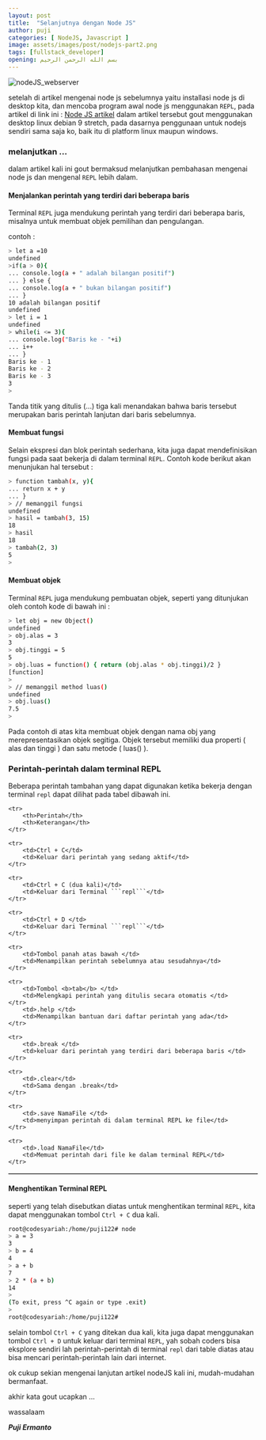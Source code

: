 ```yaml
---
layout: post
title:  "Selanjutnya dengan Node JS"
author: puji
categories: [ NodeJS, Javascript ]
image: assets/images/post/nodejs-part2.png
tags: [fullstack_developer]
opening: بسم الله الرحمن الرحيم
---  
```


![nodeJS_webserver]({{site.url}}/assets/images/post/nodejs-part2.png)  

setelah di artikel mengenai node js sebelumnya yaitu installasi node js di desktop kita, dan mencoba program awal node js menggunakan ```REPL```, pada artikel di link ini : <a href="https://codesyariah122.github.io/nodejs/javascript/install-nodeJS-on-linux-debian9-stretch/">Node JS artikel</a> dalam artikel tersebut gout menggunakan desktop linux debian 9 stretch, pada dasarnya penggunaan untuk nodejs sendiri sama saja ko, baik itu di platform linux maupun windows.  

### melanjutkan ...  
dalam artikel kali ini gout bermaksud melanjutkan pembahasan mengenai node js dan mengenal ```REPL``` lebih dalam. 

#### Menjalankan perintah yang terdiri dari beberapa baris  

Terminal ```REPL``` juga mendukung perintah yang terdiri dari beberapa baris, misalnya untuk membuat objek pemilihan dan pengulangan.

contoh : 

```bash
> let a =10
undefined
>if(a > 0){
... console.log(a + " adalah bilangan positif")
... } else {
... console.log(a + " bukan bilangan positif")
... }
10 adalah bilangan positif
undefined
> let i = 1
undefined
> while(i <= 3){
... console.log("Baris ke - "+i)
... i++
... }
Baris ke - 1
Baris ke - 2 
Baris ke - 3
3
>
```  

Tanda titik yang ditulis (...) tiga kali menandakan bahwa baris tersebut merupakan baris perintah lanjutan dari baris sebelumnya.  

#### Membuat fungsi  

Selain ekspresi dan blok perintah sederhana, kita juga dapat mendefinisikan fungsi pada saat bekerja di dalam terminal ```REPL```. Contoh kode berikut akan menunjukan hal tersebut :  

```bash
> function tambah(x, y){
... return x + y
... }
> // memanggil fungsi
undefined
> hasil = tambah(3, 15)
18
> hasil
18
> tambah(2, 3)
5
>
```  

#### Membuat objek  
Terminal ```REPL``` juga mendukung pembuatan objek, seperti yang ditunjukan oleh contoh kode di bawah ini :  

```bash
> let obj = new Object()
undefined
> obj.alas = 3
3
> obj.tinggi = 5
5
> obj.luas = function() { return (obj.alas * obj.tinggi)/2 }
[function]
>
> // memanggil method luas()
undefined
> obj.luas()
7.5
>
```  
Pada contoh di atas kita membuat objek dengan nama obj yang merepresentasikan objek segitiga. Objek tersebut memiliki dua properti ( alas dan tinggi ) dan satu metode ( luas() ).

### Perintah-perintah dalam terminal REPL  
Beberapa perintah tambahan yang dapat digunakan ketika bekerja dengan terminal ```repl``` dapat dilihat pada tabel dibawah ini.

<table border="1">
	
	<tr>
		<th>Perintah</th>
		<th>Keterangan</th>
	</tr>

	<tr>
		<td>Ctrl + C</td>
		<td>Keluar dari perintah yang sedang aktif</td>
	</tr>

	<tr>
		<td>Ctrl + C (dua kali)</td>
		<td>Keluar dari Terminal ```repl```</td>
	</tr>

	<tr>
		<td>Ctrl + D </td>
		<td>Keluar dari Terminal ```repl```</td>
	</tr>

	<tr>
		<td>Tombol panah atas bawah </td>
		<td>Menampilkan perintah sebelumnya atau sesudahnya</td>
	</tr>

	<tr>
		<td>Tombol <b>tab</b> </td>
		<td>Melengkapi perintah yang ditulis secara otomatis </td>
	</tr>
		<td>.help </td>
		<td>Menampilkan bantuan dari daftar perintah yang ada</td>
	</tr>

	<tr>
		<td>.break </td>
		<td>keluar dari perintah yang terdiri dari beberapa baris </td>
	</tr>

	<tr>
		<td>.clear</td>
		<td>Sama dengan .break</td>
	</tr>

	<tr>
		<td>.save NamaFile </td>
		<td>menyimpan perintah di dalam terminal REPL ke file</td>
	</tr>

	<tr>
		<td>.load NamaFile</td>
		<td>Memuat perintah dari file ke dalam terminal REPL</td>
	</tr>

</table>

#### Menghentikan Terminal REPL  

seperti yang telah disebutkan diatas untuk menghentikan terminal ```REPL```, kita dapat menggunakan tombol ```Ctrl + C``` dua kali. 

```bash
root@codesyariah:/home/puji122# node
> a = 3
3
> b = 4
4
> a + b
7
> 2 * (a + b)
14
> 
(To exit, press ^C again or type .exit)
> 
root@codesyariah:/home/puji122# 

```  
selain tombol ```Ctrl + C``` yang ditekan dua kali, kita juga dapat menggunakan tombol ```Ctrl + D``` untuk keluar dari terminal ```REPL```, yah sobah coders bisa eksplore sendiri lah perintah-perintah di terminal ```repl``` dari table diatas atau bisa mencari perintah-perintah lain dari internet. 

ok cukup sekian mengenai lanjutan artikel nodeJS kali ini, mudah-mudahan bermanfaat. 

akhir kata gout ucapkan ... 

wassalaam  

***Puji Ermanto***






